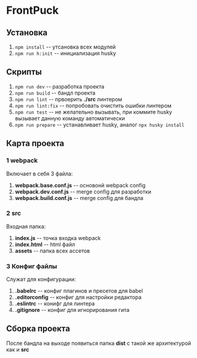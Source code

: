 # FrontPuck
## Установка
1. `npm install` -- утсановка всех модулей
2. `npm run h:init` -- инициализация husky
## Скрипты
1. `npm run dev` -- разработка проекта
2. `npm run build` -- бандл проекта
3. `npm run lint` -- првоерить **./src** линтером
4. `npm run lint:fix` -- попробовать очистить ошибки линтером
5. `npm run test` -- не желательно вызывать, при коммите husky вызывает данную команду автоматически
6. `npm run prepare` -- устанавливает husky, аналог `npx husky install`
## Карта проекта
### 1 webpack
Включает в себя 3 файла:
1. **webpack.base.conf.js** -- основонй webpack config
2. **webpack.dev.conf.js** -- merge config для разработки
3. **webpack.build.conf.js** -- merge config для бандла
### 2 src
Входная папка: 
1. **index.js** -- точка входка webpack
2. **index.html** -- html файл
3. **assets** -- папка всех ассетов
### 3 Конфиг файлы
Служат для конфигурации:
1. **.babelrc** -- конфиг плагинов и пресетов для babel
2. **.editorconfig** -- конфиг для настройки редактора
3. **.eslintrc** -- конифг для линтера
4. **.gitignore** -- конфиг для игнорирования гита
## Сборка проекта
После бандла на выходе появиться папка **dist** с такой же архитектурой как и **src**
